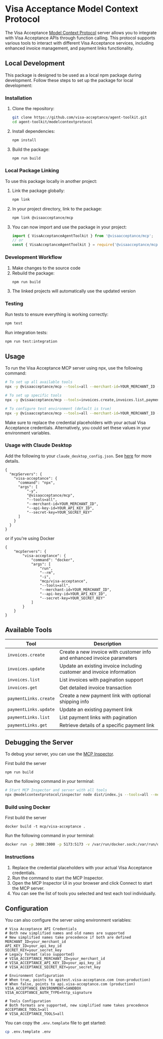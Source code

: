 # Visa Acceptance Model Context Protocol

The Visa Acceptance [Model Context Protocol](https://modelcontextprotocol.com/) server allows you to integrate with Visa Acceptance APIs through function calling. This protocol supports various tools to interact with different Visa Acceptance services, including enhanced invoice management, and payment links functionality.

## Local Development

This package is designed to be used as a local npm package during development. Follow these steps to set up the package for local development:

### Installation

1. Clone the repository:
   ```bash
   git clone https://github.com/visa-acceptance/agent-toolkit.git
   cd agent-toolkit/modelcontextprotocol
   ```

2. Install dependencies:
   ```bash
   npm install
   ```

3. Build the package:
   ```bash
   npm run build
   ```

### Local Package Linking

To use this package locally in another project:

1. Link the package globally:
   ```bash
   npm link
   ```

2. In your project directory, link to the package:
   ```bash
   npm link @visaacceptance/mcp
   ```

3. You can now import and use the package in your project:
   ```javascript
   import { VisaAcceptanceAgentToolkit } from '@visaacceptance/mcp';
   // or
   const { VisaAcceptanceAgentToolkit } = require('@visaacceptance/mcp');
   ```

### Development Workflow

1. Make changes to the source code
2. Rebuild the package:
   ```bash
   npm run build
   ```
3. The linked projects will automatically use the updated version

### Testing

Run tests to ensure everything is working correctly:
```bash
npm test
```

Run integration tests:
```bash
npm run test:integration
```

## Usage

To run the Visa Acceptance MCP server using npx, use the following command:

```bash
# To set up all available tools
npx -y @visaacceptance/mcp --tools=all --merchant-id=YOUR_MERCHANT_ID --api-key-id=YOUR_API_KEY_ID --secret-key=YOUR_SECRET_KEY

# To set up specific tools 
npx -y @visaacceptance/mcp --tools=invoices.create,invoices.list,paymentLinks.create,paymentLinks.list --merchant-id=YOUR_MERCHANT_ID --api-key-id=YOUR_API_KEY_ID --secret-key=YOUR_SECRET_KEY

# To configure test environment (default is true)
npx -y @visaacceptance/mcp --tools=all --merchant-id=YOUR_MERCHANT_ID --api-key-id=YOUR_API_KEY_ID --secret-key=YOUR_SECRET_KEY --use-test-env=true
```

Make sure to replace the credential placeholders with your actual Visa Acceptance credentials. Alternatively, you could set these values in your environment variables.

### Usage with Claude Desktop

Add the following to your `claude_desktop_config.json`. See [here](https://modelcontextprotocol.io/quickstart/user) for more details.

```
{
  "mcpServers": {
    "visa-acceptance": {
      "command": "npx",
      "args": [
          "-y",
          "@visaacceptance/mcp",
          "--tools=all",
          "--merchant-id=YOUR_MERCHANT_ID",
          "--api-key-id=YOUR_API_KEY_ID",
          "--secret-key=YOUR_SECRET_KEY"
      ]
    }
  }
}
```

or if you're using Docker

```
{
    "mcpServers": {
        "visa-acceptance": {
            "command": "docker",
            "args": [
                "run",
                "--rm",
                "-i",
                "mcp/visa-acceptance",
                "--tools=all",
                "--merchant-id=YOUR_MERCHANT_ID",
                "--api-key-id=YOUR_API_KEY_ID",
                "--secret-key=YOUR_SECRET_KEY"
            ]
        }
    }
}
```

## Available Tools

| Tool                    | Description                                                                |
| ----------------------- | -------------------------------------------------------------------------- |
| `invoices.create`       | Create a new invoice with customer info and enhanced invoice parameters    |
| `invoices.update`       | Update an existing invoice including customer and invoice information      |
| `invoices.list`         | List invoices with pagination support                                      |
| `invoices.get`          | Get detailed invoice transaction                                               |
| `paymentLinks.create`   | Create a new payment link with optional shipping info                      |
| `paymentLinks.update`   | Update an existing payment link                                            |
| `paymentLinks.list`     | List payment links with pagination                                         |
| `paymentLinks.get`      | Retrieve details of a specific payment link                                |

## Debugging the Server

To debug your server, you can use the [MCP Inspector](https://modelcontextprotocol.io/docs/tools/inspector).

First build the server

```
npm run build
```

Run the following command in your terminal:

```bash
# Start MCP Inspector and server with all tools
npx @modelcontextprotocol/inspector node dist/index.js --tools=all --merchant-id=YOUR_MERCHANT_ID --api-key-id=YOUR_API_KEY_ID --secret-key=YOUR_SECRET_KEY
```

### Build using Docker

First build the server

```
docker build -t mcp/visa-acceptance .
```

Run the following command in your terminal:

```bash
docker run -p 3000:3000 -p 5173:5173 -v /var/run/docker.sock:/var/run/docker.sock mcp/inspector docker run --rm -i mcp/visa-acceptance --tools=all --merchant-id=YOUR_MERCHANT_ID --api-key-id=YOUR_API_KEY_ID --secret-key=YOUR_SECRET_KEY
```

### Instructions

1. Replace the credential placeholders with your actual Visa Acceptance credentials.
2. Run the command to start the MCP Inspector.
3. Open the MCP Inspector UI in your browser and click Connect to start the MCP server.
4. You can see the list of tools you selected and test each tool individually.

## Configuration

You can also configure the server using environment variables:

```
# Visa Acceptance API Credentials
# Both new simplified names and old names are supported
# New simplified names take precedence if both are defined
MERCHANT_ID=your_merchant_id
API_KEY_ID=your_api_key_id
SECRET_KEY=your_secret_key
# Legacy format (also supported)
# VISA_ACCEPTANCE_MERCHANT_ID=your_merchant_id
# VISA_ACCEPTANCE_API_KEY_ID=your_api_key_id
# VISA_ACCEPTANCE_SECRET_KEY=your_secret_key

# Environment Configuration
# When true, points to apitest.visa-acceptance.com (non-production)
# When false, points to api.visa-acceptance.com (production)
VISA_ACCEPTANCE_ENVIRONMENT=SANDBOX
VISA_ACCEPTANCE_AUTH_TYPE=http_signature

# Tools Configuration
# Both formats are supported, new simplified name takes precedence
ACCEPTANCE_TOOLS=all
# VISA_ACCEPTANCE_TOOLS=all
```

You can copy the `.env.template` file to get started:

```bash
cp .env.template .env
```